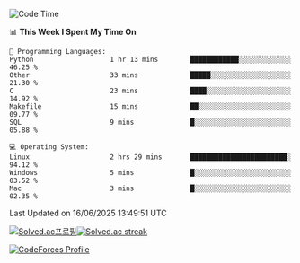 
<!--START_SECTION:waka-->
![Code Time](http://img.shields.io/badge/Code%20Time-3%2C897%20hrs%2031%20mins-blue)

📊 **This Week I Spent My Time On** 

```text
💬 Programming Languages: 
Python                   1 hr 13 mins        ████████████░░░░░░░░░░░░░   46.25 % 
Other                    33 mins             █████░░░░░░░░░░░░░░░░░░░░   21.30 % 
C                        23 mins             ████░░░░░░░░░░░░░░░░░░░░░   14.92 % 
Makefile                 15 mins             ██░░░░░░░░░░░░░░░░░░░░░░░   09.77 % 
SQL                      9 mins              █░░░░░░░░░░░░░░░░░░░░░░░░   05.88 % 

💻 Operating System: 
Linux                    2 hrs 29 mins       ████████████████████████░   94.12 % 
Windows                  5 mins              █░░░░░░░░░░░░░░░░░░░░░░░░   03.52 % 
Mac                      3 mins              █░░░░░░░░░░░░░░░░░░░░░░░░   02.35 % 
```


 Last Updated on 16/06/2025 13:49:51 UTC
<!--END_SECTION:waka-->


[![Solved.ac프로필](http://mazassumnida.wtf/api/generate_badge?boj=hckim96)](https://solved.ac/hckim96)[![Solved.ac streak](http://mazandi.herokuapp.com/api?handle=hckim96&theme=dark)](https://solved.ac/hckim96)


[![CodeForces Profile](https://cf.leed.at?id=hckim96)](https://codeforces.com/profile/hckim96)

